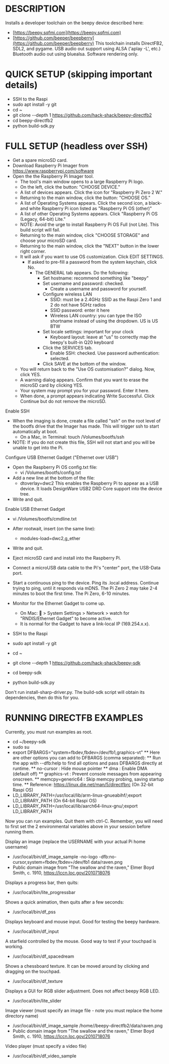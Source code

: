 DESCRIPTION
===========
Installs a developer toolchain on the beepy device described here:
  * [https://beepy.sqfmi.com](https://beepy.sqfmi.com)
  * [https://github.com/beeper/beepberry](https://github.com/beeper/beepberry)
This toolchain installs DirectFB2, SDL2, and pygame.
USB audio out support using ALSA ('aplay -L', etc.)
Bluetooth audio out using bluealsa.
Software rendering only.

QUICK SETUP (skipping important details)
========================================
  * SSH to the Raspi
  * sudo apt install -y git
  * cd ~
  * git clone --depth 1 https://github.com/hack-shack/beepy-directfb2
  * cd beepy-directfb2
  * python build-sdk.py


FULL SETUP (headless over SSH)
========================================
  * Get a spare microSD card.
  * Download Raspberry Pi Imager from https://www.raspberrypi.com/software
  * Open the the Raspberry Pi Imager tool.
    * The tool's main window opens to a large Raspberry Pi logo.
    * On the left, click the button: "CHOOSE DEVICE."
    * A list of devices appears. Click the icon for "Raspberry Pi Zero 2 W."
    * Returning to the main window, click the button: "CHOOSE OS." 
    * A list of Operating Systems appears. Click the second icon, a black-and white Raspberry Pi icon listed as "Raspberry Pi OS (other)"
    * A list of other Operating Systems appears. Click "Raspberry Pi OS (Legacy, 64-bit) Lite."
    * NOTE: Avoid the urge to install Raspberry Pi OS Full (not Lite). This build script will fail.
    * Returning to the main window, click "CHOOSE STORAGE" and choose your microSD card.
    * Returning to the main window, click the "NEXT" button in the lower right corner.
    * It will ask if you want to use OS customization. Click EDIT SETTINGS.
      * If asked to pre-fill a password from the system keychain, click No.
        * The GENERAL tab appears. Do the following:
          * Set hostname: recommend something like "beepy"
          * Set username and password: checked.
            * Create a username and password for yourself.
          * Configure wireless LAN
            * SSID: must be a 2.4GHz SSID as the Raspi Zero 1 and 2 do not have 5GHz radios
            * SSID password: enter it here
            * Wireless LAN country: you can type the ISO shortname instead of using the dropdown. US is US BTW
          * Set locale settings: important for your clock
            * Keyboard layout: leave at "us" to correctly map the beepy's built-in Q20 keyboard
          * Click the SERVICES tab.
             * Enable SSH: checked. Use password authentication: selected.
          * Click SAVE at the bottom of the window.
    * You will return back to the "Use OS customisation?" dialog. Now, click YES.
    * A warning dialog appears. Confirm that you want to erase the microSD card by clicking YES.
    * Your system may prompt you for your password. Enter it here.
    * When done, a prompt appears indicating Write Successful. Click Continue but do not remove the microSD.

Enable SSH
  * When the imaging is done, create a file called "ssh" on the root level of the bootfs drive that the Imager has made. This will trigger ssh to start automatically at boot.
    * On a Mac, in Terminal: touch /Volumes/bootfs/ssh
  * NOTE: If you do not create this file, SSH will not start and you will be unable to get into the Pi.

Configure USB Ethernet Gadget ("Ethernet over USB")
  * Open the Raspberry Pi OS config.txt file:
      * vi /Volumes/bootfs/config.txt
  * Add a new line at the bottom of the file:
      * dtoverlay=dwc2
This enables the Raspberry Pi to appear as a USB device. It loads DesignWare USB2 DRD Core support into the device tree.
  * Write and quit.

Enable USB Ethernet Gadget
  * vi /Volumes/bootfs/cmdline.txt
  * After rootwait, insert (on the same line):
    * modules-load=dwc2,g_ether
  * Write and quit.

  * Eject microSD card and install into the Raspberry Pi.
  * Connect a microUSB data cable to the Pi's "center" port, the USB-Data port.

  * Start a continuous ping to the device. Ping its .local address. Continue trying to ping, until it responds via mDNS. The Pi Zero 2 may take 2-4 minutes to boot the first time. The Pi Zero, 6-10 minutes.
  * Monitor for the Ethernet Gadget to come up.
    * On Mac:   > System Settings > Network > watch for "RNDIS/Ethernet Gadget" to become active.
    * It is normal for the Gadget to have a link-local IP (169.254.x.x).

  * SSH to the Raspi
  * sudo apt install -y git
  * cd ~
  * git clone --depth 1 https://github.com/hack-shack/beepy-sdk
  * cd beepy-sdk
  * python build-sdk.py

Don't run install-sharp-driver.py. The build-sdk script will obtain its dependencies, then do this for you.

RUNNING DIRECTFB EXAMPLES
===========================================================
Currently, you must run examples as root.

  * cd ~/beepy-sdk
  * sudo su
  * export DFBARGS="system=fbdev,fbdev=/dev/fb1,graphics-vt"
    ** Here are other options you can add to DFBARGS (comma separated):
    ** Run the app with --dfb:help to find all options and pass DFBARGS directly at runtime.
    ** no-cursor : Hide mouse pointer
    ** dma : Enable DMA (default off)
    ** graphics-vt : Prevent console messages from appearing onscreen.
    ** memcpy=generic64 : Skip memcpy probing, saving startup time.
    ** Reference: https://linux.die.net/man/5/directfbrc
(On 32-bit Raspi OS)
  * LD_LIBRARY_PATH=/usr/local/lib/arm-linux-gnueabihf/;export LD_LIBRARY_PATH
(On 64-bit Raspi OS)
  * LD_LIBRARY_PATH=/usr/local/lib/aarch64-linux-gnu/;export LD_LIBRARY_PATH

Now you can run examples. Quit them with ctrl-C. Remember, you will need to first set the 2 environmental variables above in your session before running them.

Display an image (replace the USERNAME with your actual Pi home username)
  * /usr/local/bin/df_image_sample -no-logo -dfb:no-cursor,system=fbdev,fbdev=/dev/fb1 data/raven.png
  * Public domain image from "The swallow and the raven," Elmer Boyd Smith, c. 1910, https://lccn.loc.gov/2010718076

Displays a progress bar, then quits:
  * /usr/local/bin/lite_progressbar

Shows a quick animation, then quits after a few seconds:
  * /usr/local/bin/df_pss

Displays keyboard and mouse input. Good for testing the beepy hardware.
  * /usr/local/bin/df_input

A starfield controlled by the mouse. Good way to test if your touchpad is working.
  * /usr/local/bin/df_spacedream

Shows a chessboard texture. It can be moved around by clicking and dragging on the touchpad.
  * /usr/local/bin/df_texture

Displays a GUI for RGB slider adjustment. Does not affect beepy RGB LED.
  * /usr/local/bin/lite_slider

Image viewer (must specify an image file - note you must replace the home directory name)
  * /usr/local/bin/df_image_sample /home/<your username>/beepy-directfb2/data/raven.png
  * Public domain image from "The swallow and the raven," Elmer Boyd Smith, c. 1910, https://lccn.loc.gov/2010718076

Video player (must specify a video file)
  * /usr/local/bin/df_video_sample
